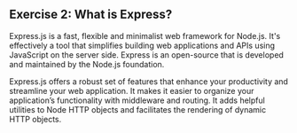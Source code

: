 ## Exercise 2: What is Express?
Express.js is a fast, flexible and minimalist web framework for Node.js. It's effectively a tool that simplifies building web applications and APIs using JavaScript on the server side. Express is an open-source that is developed and maintained by the Node.js foundation.

Express.js offers a robust set of features that enhance your productivity and streamline your web application. It makes it easier to organize your application’s functionality with middleware and routing. It adds helpful utilities to Node HTTP objects and facilitates the rendering of dynamic HTTP objects.
